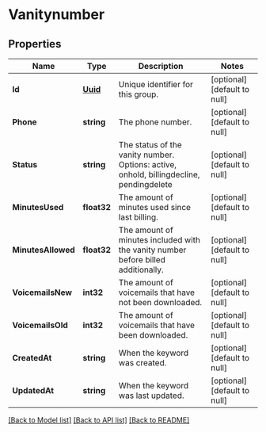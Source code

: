# Vanitynumber

## Properties
Name | Type | Description | Notes
------------ | ------------- | ------------- | -------------
**Id** | [**Uuid**](UUID.md) | Unique identifier for this group. | [optional] [default to null]
**Phone** | **string** | The phone number. | [optional] [default to null]
**Status** | **string** | The status of the vanity number. Options: active, onhold, billingdecline, pendingdelete | [optional] [default to null]
**MinutesUsed** | **float32** | The amount of minutes used since last billing. | [optional] [default to null]
**MinutesAllowed** | **float32** | The amount of minutes included with the vanity number before billed additionally. | [optional] [default to null]
**VoicemailsNew** | **int32** | The amount of voicemails that have not been downloaded. | [optional] [default to null]
**VoicemailsOld** | **int32** | The amount of voicemails that have been downloaded. | [optional] [default to null]
**CreatedAt** | **string** | When the keyword was created. | [optional] [default to null]
**UpdatedAt** | **string** | When the keyword was last updated. | [optional] [default to null]

[[Back to Model list]](../README.md#documentation-for-models) [[Back to API list]](../README.md#documentation-for-api-endpoints) [[Back to README]](../README.md)


